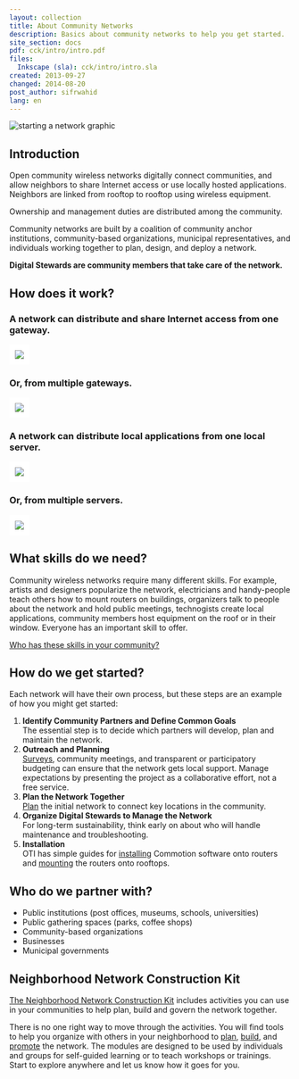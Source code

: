 ```yaml
---
layout: collection
title: About Community Networks
description: Basics about community networks to help you get started.
site_section: docs
pdf: cck/intro/intro.pdf
files:
  Inkscape (sla): cck/intro/intro.sla
created: 2013-09-27
changed: 2014-08-20
post_author: sifrwahid
lang: en
---
```


<p><img src="{{site.baseurl}}/files/cck/get-started-starting-network.png" alt="starting a network graphic" /></p>

<section>
<h2>Introduction</h2>

<p>Open community wireless networks digitally connect communities, and allow neighbors to share Internet access or use locally hosted applications. Neighbors are linked from rooftop to rooftop using wireless equipment. </p>

<p>Ownership and management duties are distributed among the community.<p>

<p>Community networks are built by a coalition of community anchor institutions, community-based organizations, municipal representatives, and individuals working together to plan, design, and deploy a network.  </p>

<p><strong>Digital Stewards are community members that take care of the network.</strong></p>

</section>

<section>
<h2>How does it work?</h2>

<h3>A network can distribute and share Internet access from one gateway.</h3>

<p><img src="{{site.baseurl}}/files/cck/about-community-wireless/one-gateway.png" style="background-color:white; padding:10px;"></p>

<h3>Or, from multiple gateways.</h3>

<p><img src="{{site.baseurl}}/files/cck/about-community-wireless/multi-gateways.png" style="background-color:white; padding:10px;"></p>

<h3>A network can distribute local applications from one local server.</h3>

<p><img src="{{site.baseurl}}/files/cck/about-community-wireless/one-server.png" style="background-color:white; padding:10px;"></p>

<h3>Or, from multiple servers.</h3>

<p><img src="{{site.baseurl}}/files/cck/about-community-wireless/multi-servers.png" style="background-color:white; padding:10px;"></p>

</section>

<section>
<h2>What skills do we need?</h2>
<p>Community wireless networks require many different skills. For example, artists and designers popularize the network, electricians and handy-people teach others how to mount routers on buildings, organizers talk to people about the network and hold public meetings, technogists create local applications, community members host equipment on the roof or in their window. Everyone has an important skill to offer. </p>

<p><a href="{{site.baseurl}}/docs/cck/planning/identify-neighborhood-skills">Who has these skills in your community?</a></p>
</section>

<section>
<h2>How do we get started?</h2>
<p>Each network will have their own process, but these steps are an example of how you might get started:
<ol>
  <li><strong>Identify Community Partners and Define Common Goals</strong><br />
  The essential step is to decide which partners will develop, plan and maintain the network.</li>
  <li><strong>Outreach and Planning</strong><br />
  <a href="{{site.baseurl}}/docs/cck/planning/survey-your-neighbors" style="font-weight:normal">Surveys</a>, community meetings, and transparent or participatory budgeting can ensure that the network gets local support.  Manage expectations by presenting the project as a collaborative effort, not a free service.</li>
  <li><strong>Plan the Network Together</strong><br />
  <a href="{{site.baseurl}}/docs/cck/planning/design-your-network-every-network-tells-story" style="font-weight:normal">Plan</a> the initial network to connect key locations in the community.</li>
  <li><strong>Organize Digital Stewards to Manage the Network</strong><br />
  For long-term sustainability, think early on about who will handle maintenance and troubleshooting.</li>
  <li><strong>Installation</strong><br />
  OTI has simple guides for <a href="{{site.baseurl}}/docs/cck/installing-configuring" style="font-weight:normal">installing</a> Commotion software onto routers and <a href="{{site.baseurl}}/docs/cck/building-mounting" style="font-weight:normal">mounting</a> the routers onto rooftops.
</li>
</ol>
</p>
</section>
<section>
<h2>Who do we partner with?</h2>
<ul>
  <li>Public institutions (post offices, museums, schools, universities)</li>
  <li>Public gathering spaces (parks, coffee shops)</li>
  <li>Community-based organizations</li>
  <li>Businesses</li>
  <li>Municipal governments</li>
</ul>
</section>

<section>
<h2>Neighborhood Network Construction Kit</h2>
<p><a href="{{site.baseurl}}/docs/cck">The Neighborhood Network Construction Kit</a> includes activities you can use in your communities to help plan, build and govern the network together.</p>

<p>There is no one right way to move through the activities. You will find tools to help you organize with others in your neighborhood to <a href="{{site.baseurl}}/docs/cck/planning">plan</a>, <a href="{{site.baseurl}}/docs/cck/building-mounting">build</a>, and <a href="{{site.baseurl}}/docs/cck/planning/get-word-out-flyer-design">promote</a> the network. The modules are designed to be used by individuals and groups for self-guided learning or to teach workshops or trainings. Start to explore anywhere and let us know how it goes for you.</p>
</section>
  

